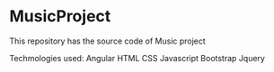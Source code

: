# MusicProject
This repository has the source code of Music project


Techmologies used:
Angular
HTML
CSS
Javascript
Bootstrap
Jquery
